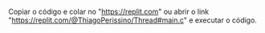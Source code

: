 Copiar o código e colar no "https://replit.com" ou abrir o link "https://replit.com/@ThiagoPerissino/Thread#main.c" e executar o código.
